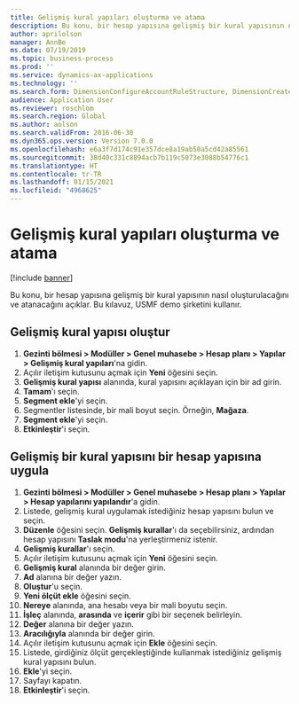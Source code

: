 ```yaml
---
title: Gelişmiş kural yapıları oluşturma ve atama
description: Bu konu, bir hesap yapısına gelişmiş bir kural yapısının nasıl oluşturulacağını ve atanacağını açıklar.
author: aprilolson
manager: AnnBe
ms.date: 07/19/2019
ms.topic: business-process
ms.prod: ''
ms.service: dynamics-ax-applications
ms.technology: ''
ms.search.form: DimensionConfigureAccountRuleStructure, DimensionCreateAccountRuleStructure, DimensionHierarchyAddLevel, DimensionHierarchyConstraintActivate, DimensionConfigureAccountStructure, DimensionConfigureAccountRule, DimensionCreateAccountRule, DimensionSelectAccountRuleStructure
audience: Application User
ms.reviewer: roschlom
ms.search.region: Global
ms.author: aolson
ms.search.validFrom: 2016-06-30
ms.dyn365.ops.version: Version 7.0.0
ms.openlocfilehash: e6a3f7d174c91e357dce8a19ab50a5cd42a85561
ms.sourcegitcommit: 38d40c331c8894acb7b119c5073e3088b54776c1
ms.translationtype: HT
ms.contentlocale: tr-TR
ms.lasthandoff: 01/15/2021
ms.locfileid: "4968625"
---
```

# <a name="create-and-assign-advanced-rule-structures"></a>Gelişmiş kural yapıları oluşturma ve atama

[!include [banner](../../includes/banner.md)]

Bu konu, bir hesap yapısına gelişmiş bir kural yapısının nasıl oluşturulacağını ve atanacağını açıklar. Bu kılavuz, USMF demo şirketini kullanır.

## <a name="create-an-advanced-rule-structure"></a>Gelişmiş kural yapısı oluştur
1. **Gezinti bölmesi > Modüller > Genel muhasebe > Hesap planı > Yapılar > Gelişmiş kural yapıları**'na gidin.
2. Açılır iletişim kutusunu açmak için **Yeni** öğesini seçin.
3. **Gelişmiş kural yapısı** alanında, kural yapısını açıklayan için bir ad girin.
4. **Tamam**'ı seçin.
5. **Segment ekle**'yi seçin.
6. Segmentler listesinde, bir mali boyut seçin. Örneğin, **Mağaza**.  
7. **Segment ekle**'yi seçin.
8. **Etkinleştir**'i seçin.

## <a name="apply-an-advanced-rule-structure-to-an-account-structure"></a>Gelişmiş bir kural yapısını bir hesap yapısına uygula
1. **Gezinti bölmesi > Modüller > Genel muhasebe > Hesap planı > Yapılar > Hesap yapılarını yapılandır**'a gidin.
2. Listede, gelişmiş kural uygulamak istediğiniz hesap yapısını bulun ve seçin.
3. **Düzenle** öğesini seçin. **Gelişmiş kurallar**'ı da seçebilirsiniz, ardından hesap yapısını **Taslak modu**'na yerleştirmeniz istenir.  
4. **Gelişmiş kurallar**'ı seçin.
5. Açılır iletişim kutusunu açmak için **Yeni** öğesini seçin.
6. **Gelişmiş kural** alanında bir değer girin.
7. **Ad** alanına bir değer yazın.
8. **Oluştur**'u seçin.
9. **Yeni ölçüt ekle** öğesini seçin.
10. **Nereye** alanında, ana hesabı veya bir mali boyutu seçin.
11. **İşleç** alanında, **arasında** ve **içerir** gibi bir seçenek belirleyin.
12. **Değer** alanına bir değer yazın.
13. **Aracılığıyla** alanında bir değer girin.
14. Açılır iletişim kutusunu açmak için **Ekle** öğesini seçin.
15. Listede, girdiğiniz ölçüt gerçekleştiğinde kullanmak istediğiniz gelişmiş kural yapısını bulun.
16. **Ekle**'yi seçin.
17. Sayfayı kapatın.
18. **Etkinleştir**'i seçin.

